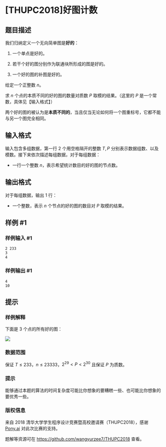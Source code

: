 # [THUPC2018]好图计数

## 题目描述

我们归纳定义一个无向简单图是**好的**：

1. 一个单点是好的。

2. 若干个好的图分别作为联通块所形成的图是好的。

3. 一个好的图的补图是好的。

给定一个正整数 $n$。

求 $n$ 个点的本质不同的好的图的数量对质数 $P$ 取模的结果。（这里的 $P$ 是一个常数，具体见【输入格式】）

两个好的图的被认为是**本质不同的**，当且仅当无论如何将一个图重标号，它都不能与另一个图完全相同。

## 输入格式

输入包含多组数据，第一行 $2$ 个用空格隔开的整数 $T,P$ 分别表示数据组数、以及模数。接下来依次描述每组数据，对于每组数据：

* 一行一个整数 $n$，表示希望统计数目的好的图的节点数。

## 输出格式

对于每组数据，输出 $1$ 行：

* 一个整数，表示 $n$ 个节点的好的图的数目对 $P$ 取模的结果。

## 样例 #1

### 样例输入 #1
```
2 233
3
4
```

### 样例输出 #1

```
4
10
```

## 提示

### 样例解释

下面是 $3$ 个点的所有好的图：

![](https://i.loli.net/2018/05/14/5af990dbcfbc0.png)

### 数据范围

保证 $T\leq 233$，$n\leq 23333$，$2^{29} < P < 2^{30}$ 且保证 $P$ 为质数。

### 提示

能够通过本题的算法的时间复杂度可能比你想象的要糟糕一些、也可能比你想象的要优秀一些。

### 版权信息

来自 2018 清华大学学生程序设计竞赛暨高校邀请赛（THUPC2018），感谢 [Pony.ai](http://pony.ai/) 对此次比赛的支持。

题解等资源可在 <https://github.com/wangyurzee7/THUPC2018> 查看。
